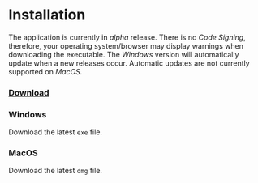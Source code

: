 # Installation

The application is currently in _alpha_ release. There is no _Code Signing_, therefore, your operating system/browser may display warnings when downloading the executable. The _Windows_ version will automatically update when a new releases occur. Automatic updates are not currently supported on _MacOS._

### [Download](https://github.com/exam-simulator/simulator/releases)

### Windows

Download the latest `exe` file.

### MacOS

Download the latest `dmg` file.

